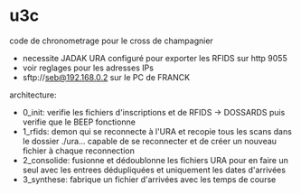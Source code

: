 # u3c

code de chronometrage pour le cross de champagnier

- necessite JADAK URA configuré pour exporter les RFIDS sur http 9055
- voir reglages pour les adresses IPs 
- sftp://seb@192.168.0.2 sur le PC de FRANCK

architecture:

- 0_init: verifie les fichiers d'inscriptions et de RFIDS -> DOSSARDS puis verifie que le BEEP fonctionne
- 1_rfids: demon qui se reconnecte à l'URA et recopie tous les scans dans le dossier ./ura... capable de se reconnecter et de créer un nouveau fichier à chaque reconnection
- 2_consolide: fusionne et dédoublonne les fichiers URA pour en faire un seul avec les entrees dédupliquées et uniquement les dates d'arrivées
- 3_synthese: fabrique un fichier d'arrivées avec les temps de course
